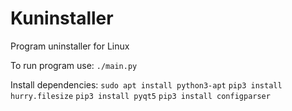 # Kuninstaller
Program uninstaller for Linux

To run program use:
<code>./main.py</code>

Install dependencies:
<code>sudo apt install python3-apt</code>
<code>pip3 install hurry.filesize</code>
<code>pip3 install pyqt5</code>
<code>pip3 install configparser</code>

